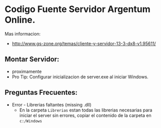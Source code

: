 # Codigo Fuente Servidor Argentum Online.

Mas informacion:

* http://www.gs-zone.org/temas/cliente-y-servidor-13-3-dx8-v1.95611/

## Montar Servidor:

* proximamente
* Pro Tip: Configurar inicializacion de server.exe al iniciar Windows.



## Preguntas Frecuentes:


* Error - Librerias faltantes (missing .dll)
  * En la carpeta `Librerias` estan todas las librerias necesarias para iniciar el server sin errores, copiar el contenido de la carpeta en `c:/Windows`
